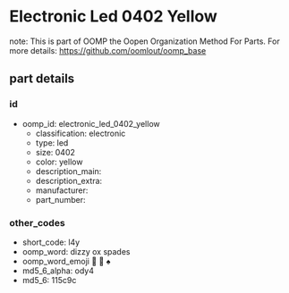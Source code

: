# Electronic Led 0402 Yellow  

note: This is part of OOMP the Oopen Organization Method For Parts. For more details: https://github.com/oomlout/oomp_base

##  part details





### id
* oomp_id: electronic_led_0402_yellow
  * classification: electronic
  * type: led
  * size: 0402
  * color: yellow
  * description_main: 
  * description_extra: 
  * manufacturer: 
  * part_number: 

### other_codes
* short_code: l4y
* oomp_word: dizzy ox spades
* oomp_word_emoji :dizzy: :ox: :spades:
* md5_6_alpha: ody4
* md5_6: 115c9c